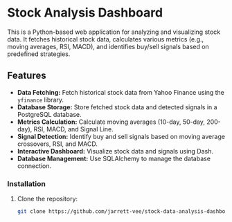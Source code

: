# Stock Analysis Dashboard

This is a Python-based web application for analyzing and visualizing stock data. It fetches historical stock data, calculates various metrics (e.g., moving averages, RSI, MACD), and identifies buy/sell signals based on predefined strategies.


## Features

- **Data Fetching:** Fetch historical stock data from Yahoo Finance using the `yfinance` library.
- **Database Storage:** Store fetched stock data and detected signals in a PostgreSQL database.
- **Metrics Calculation:** Calculate moving averages (10-day, 50-day, 200-day), RSI, MACD, and Signal Line.
- **Signal Detection:** Identify buy and sell signals based on moving average crossovers, RSI, and MACD.
- **Interactive Dashboard:** Visualize stock data and signals using Dash.
- **Database Management:** Use SQLAlchemy to manage the database connection.

### Installation

1. Clone the repository:

   ```bash
   git clone https://github.com/jarrett-vee/stock-data-analysis-dashboard.git
